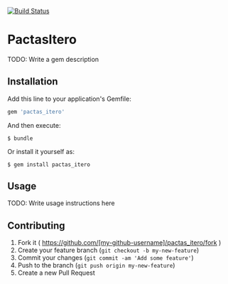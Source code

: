 [![Build Status](https://travis-ci.org/shipcloud/pactas_itero.svg)](https://travis-ci.org/shipcloud/pactas_itero)

# PactasItero

TODO: Write a gem description

## Installation

Add this line to your application's Gemfile:

```ruby
gem 'pactas_itero'
```

And then execute:

    $ bundle

Or install it yourself as:

    $ gem install pactas_itero

## Usage

TODO: Write usage instructions here

## Contributing

1. Fork it ( https://github.com/[my-github-username]/pactas_itero/fork )
2. Create your feature branch (`git checkout -b my-new-feature`)
3. Commit your changes (`git commit -am 'Add some feature'`)
4. Push to the branch (`git push origin my-new-feature`)
5. Create a new Pull Request
